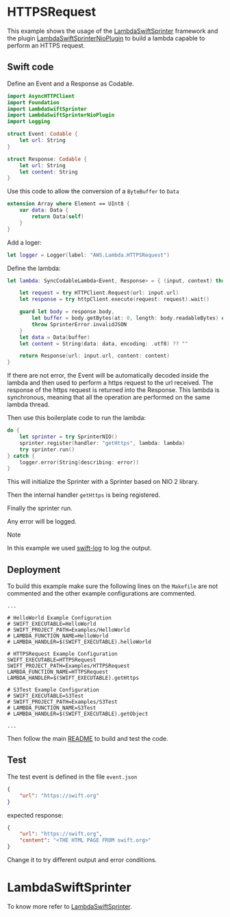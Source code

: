 # HTTPSRequest

This example shows the usage of the [LambdaSwiftSprinter](https://github.com/swift-sprinter/aws-lambda-swift-sprinter-core) framework and the plugin [LambdaSwiftSprinterNioPlugin](https://github.com/swift-sprinter/aws-lambda-swift-sprinter-nio-plugin) to build a lambda capable to perform an HTTPS request.

## Swift code

Define an Event and a Response as Codable.
```swift
import AsyncHTTPClient
import Foundation
import LambdaSwiftSprinter
import LambdaSwiftSprinterNioPlugin
import Logging

struct Event: Codable {
    let url: String
}

struct Response: Codable {
    let url: String
    let content: String
}
```

Use this code to allow the conversion of a `ByteBuffer` to `Data`
```swift
extension Array where Element == UInt8 {
    var data: Data {
        return Data(self)
    }
}
```

Add a loger:
```swift
let logger = Logger(label: "AWS.Lambda.HTTPSRequest")
```

Define the lambda:
```swift
let lambda: SyncCodableLambda<Event, Response> = { (input, context) throws -> Response in

    let request = try HTTPClient.Request(url: input.url)
    let response = try httpClient.execute(request: request).wait()

    guard let body = response.body,
        let buffer = body.getBytes(at: 0, length: body.readableBytes) else {
        throw SprinterError.invalidJSON
    }
    let data = Data(buffer)
    let content = String(data: data, encoding: .utf8) ?? ""

    return Response(url: input.url, content: content)
}
```

If there are not error, the Event will be automatically decoded inside the lambda and then used to perform a https request to the url received.
The response of the https request is returned into the Response.
This lambda is synchronous, meaning that all the operation are performed on the same lambda thread.

Then use this boilerplate code to run the lambda:
```swift
do {
    let sprinter = try SprinterNIO()
    sprinter.register(handler: "getHttps", lambda: lambda)
    try sprinter.run()
} catch {
    logger.error(String(describing: error))
}
```

This will initialize the Sprinter with a Sprinter based on NIO 2 library.

Then the internal handler `getHttps` is being registered.

Finally the sprinter run.

Any error will be logged.

Note

In this example we used [swift-log](https://github.com/apple/swift-log.git) to log the output.

## Deployment

To build this example make sure the following lines on the `Makefile` are not commented and the other example configurations are commented.

```
...

# HelloWorld Example Configuration
# SWIFT_EXECUTABLE=HelloWorld
# SWIFT_PROJECT_PATH=Examples/HelloWorld
# LAMBDA_FUNCTION_NAME=HelloWorld
# LAMBDA_HANDLER=$(SWIFT_EXECUTABLE).helloWorld

# HTTPSRequest Example Configuration
SWIFT_EXECUTABLE=HTTPSRequest
SWIFT_PROJECT_PATH=Examples/HTTPSRequest
LAMBDA_FUNCTION_NAME=HTTPSRequest
LAMBDA_HANDLER=$(SWIFT_EXECUTABLE).getHttps

# S3Test Example Configuration
# SWIFT_EXECUTABLE=S3Test
# SWIFT_PROJECT_PATH=Examples/S3Test
# LAMBDA_FUNCTION_NAME=S3Test
# LAMBDA_HANDLER=$(SWIFT_EXECUTABLE).getObject

...
```

Then follow the main [README](https://github.com/swift-sprinter/aws-lambda-swift-sprinter) to build and test the code.

## Test

The test event is defined in the file `event.json`
```json
{
    "url": "https://swift.org"
}
```

expected response:

```json
{
    "url": "https://swift.org",
    "content": "<THE HTML PAGE FROM swift.org>"
}
```

Change it to try different output and error conditions.

# LambdaSwiftSprinter

To know more refer to [LambdaSwiftSprinter](https://github.com/swift-sprinter/aws-lambda-swift-sprinter-core).
